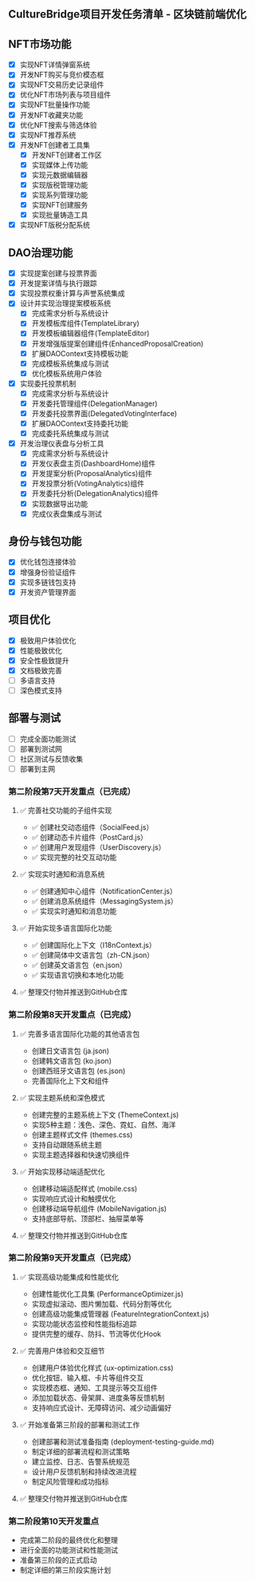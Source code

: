 ## CultureBridge项目开发任务清单 - 区块链前端优化

## NFT市场功能
- [x] 实现NFT详情弹窗系统
- [x] 开发NFT购买与竞价模态框
- [x] 实现NFT交易历史记录组件
- [x] 优化NFT市场列表与项目组件
- [x] 实现NFT批量操作功能
- [x] 开发NFT收藏夹功能
- [x] 优化NFT搜索与筛选体验
- [x] 实现NFT推荐系统
- [x] 开发NFT创建者工具集
  - [x] 开发NFT创建者工作区
  - [x] 实现媒体上传功能
  - [x] 实现元数据编辑器
  - [x] 实现版税管理功能
  - [x] 实现系列管理功能
  - [x] 实现NFT创建服务
  - [x] 实现批量铸造工具
- [x] 实现NFT版税分配系统

## DAO治理功能
- [x] 实现提案创建与投票界面
- [x] 开发提案详情与执行跟踪
- [x] 实现投票权重计算与声誉系统集成
- [x] 设计并实现治理提案模板系统
  - [x] 完成需求分析与系统设计
  - [x] 开发模板库组件(TemplateLibrary)
  - [x] 开发模板编辑器组件(TemplateEditor)
  - [x] 开发增强版提案创建组件(EnhancedProposalCreation)
  - [x] 扩展DAOContext支持模板功能
  - [x] 完成模板系统集成与测试
  - [x] 优化模板系统用户体验
- [x] 实现委托投票机制
  - [x] 完成需求分析与系统设计
  - [x] 开发委托管理组件(DelegationManager)
  - [x] 开发委托投票界面(DelegatedVotingInterface)
  - [x] 扩展DAOContext支持委托功能
  - [x] 完成委托系统集成与测试
- [x] 开发治理仪表盘与分析工具
  - [x] 完成需求分析与系统设计
  - [x] 开发仪表盘主页(DashboardHome)组件
  - [x] 开发提案分析(ProposalAnalytics)组件
  - [x] 开发投票分析(VotingAnalytics)组件
  - [x] 开发委托分析(DelegationAnalytics)组件
  - [x] 实现数据导出功能
  - [x] 完成仪表盘集成与测试

## 身份与钱包功能
- [x] 优化钱包连接体验
- [x] 增强身份验证组件
- [x] 实现多链钱包支持
- [x] 开发资产管理界面

## 项目优化
- [x] 极致用户体验优化
- [x] 性能极致优化
- [x] 安全性极致提升
- [x] 文档极致完善
- [ ] 多语言支持
- [ ] 深色模式支持

## 部署与测试
- [ ] 完成全面功能测试
- [ ] 部署到测试网
- [ ] 社区测试与反馈收集
- [ ] 部署到主网

### 第二阶段第7天开发重点（已完成）
1. ✅ 完善社交功能的子组件实现
   - ✅ 创建社交动态组件（SocialFeed.js）
   - ✅ 创建动态卡片组件（PostCard.js）
   - ✅ 创建用户发现组件（UserDiscovery.js）
   - ✅ 实现完整的社交互动功能

2. ✅ 实现实时通知和消息系统
   - ✅ 创建通知中心组件（NotificationCenter.js）
   - ✅ 创建消息系统组件（MessagingSystem.js）
   - ✅ 实现实时通知和消息功能

3. ✅ 开始实现多语言国际化功能
   - ✅ 创建国际化上下文（I18nContext.js）
   - ✅ 创建简体中文语言包（zh-CN.json）
   - ✅ 创建英文语言包（en.json）
   - ✅ 实现语言切换和本地化功能

4. ✅ 整理交付物并推送到GitHub仓库

### 第二阶段第8天开发重点（已完成）
1. ✅ 完善多语言国际化功能的其他语言包
   - 创建日文语言包 (ja.json)
   - 创建韩文语言包 (ko.json)
   - 创建西班牙文语言包 (es.json)
   - 完善国际化上下文和组件

2. ✅ 实现主题系统和深色模式
   - 创建完整的主题系统上下文 (ThemeContext.js)
   - 实现5种主题：浅色、深色、霓虹、自然、海洋
   - 创建主题样式文件 (themes.css)
   - 支持自动跟随系统主题
   - 实现主题选择器和快速切换组件

3. ✅ 开始实现移动端适配优化
   - 创建移动端适配样式 (mobile.css)
   - 实现响应式设计和触摸优化
   - 创建移动端导航组件 (MobileNavigation.js)
   - 支持底部导航、顶部栏、抽屉菜单等

4. ✅ 整理交付物并推送到GitHub仓库


### 第二阶段第9天开发重点（已完成）
1. ✅ 实现高级功能集成和性能优化
   - 创建性能优化工具集 (PerformanceOptimizer.js)
   - 实现虚拟滚动、图片懒加载、代码分割等优化
   - 创建高级功能集成管理器 (FeatureIntegrationContext.js)
   - 实现功能状态监控和性能指标追踪
   - 提供完整的缓存、防抖、节流等优化Hook

2. ✅ 完善用户体验和交互细节
   - 创建用户体验优化样式 (ux-optimization.css)
   - 优化按钮、输入框、卡片等组件交互
   - 实现模态框、通知、工具提示等交互组件
   - 添加加载状态、骨架屏、进度条等反馈机制
   - 支持响应式设计、无障碍访问、减少动画偏好

3. ✅ 开始准备第三阶段的部署和测试工作
   - 创建部署和测试准备指南 (deployment-testing-guide.md)
   - 制定详细的部署流程和测试策略
   - 建立监控、日志、告警系统规范
   - 设计用户反馈机制和持续改进流程
   - 制定风险管理和成功指标

4. ✅ 整理交付物并推送到GitHub仓库

### 第二阶段第10天开发重点
- 完成第二阶段的最终优化和整理
- 进行全面的功能测试和性能测试
- 准备第三阶段的正式启动
- 制定详细的第三阶段实施计划

